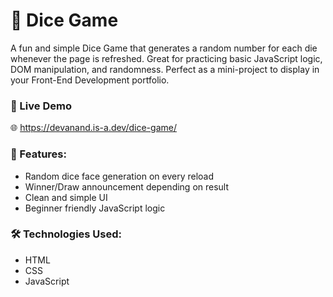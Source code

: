 # 🎲 Dice Game

A fun and simple Dice Game that generates a random number for each die whenever the page is refreshed.
Great for practicing basic JavaScript logic, DOM manipulation, and randomness.
Perfect as a mini-project to display in your Front-End Development portfolio.

### 🚀 Live Demo
🌐 https://devanand.is-a.dev/dice-game/

### 🔧 Features:
- Random dice face generation on every reload
- Winner/Draw announcement depending on result
- Clean and simple UI
- Beginner friendly JavaScript logic
  
### 🛠️ Technologies Used:
- HTML
- CSS
- JavaScript
